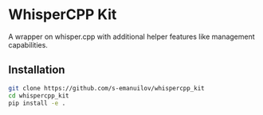 # WhisperCPP Kit

A wrapper on whisper.cpp with additional helper features like management capabilities.

## Installation

```bash
git clone https://github.com/s-emanuilov/whispercpp_kit
cd whispercpp_kit
pip install -e .
```
